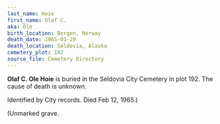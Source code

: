 ```yaml
---
last_name: Hoie
first_name: Olaf C.
aka: Ole
birth_location: Bergen, Norway
death_date: 1965-01-29
death_location: Seldovia, Alaska
cemetery_plot: 192
source_file: Cemetery Directory
---
```

**Olaf C.  Ole Hoie** is buried in the Seldovia City Cemetery in plot 192.  The cause of death is unknown.

Identified by City records. Died Feb 12, 1965.)

(Unmarked grave.
